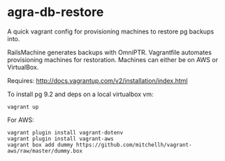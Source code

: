 agra-db-restore
===============

A quick vagrant config for provisioning machines to restore pg backups into. 

RailsMachine generates backups with OmniPTR. Vagrantfile automates provisioning machines for restoration. Machines can either be on AWS or VirtualBox. 

Requires: http://docs.vagrantup.com/v2/installation/index.html

To install pg 9.2 and deps on a local virtualbox vm:

    vagrant up

For AWS:

    vagrant plugin install vagrant-dotenv
    vagrant plugin install vagrant-aws
    vagrant box add dummy https://github.com/mitchellh/vagrant-aws/raw/master/dummy.box
